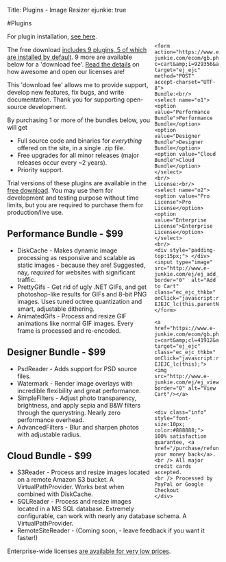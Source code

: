Title: Plugins - Image Resizer
ejunkie: true

#Plugins

<div style="float:right;width:150px;padding:10px">


	<form action="https://www.e-junkie.com/ecom/gb.php?c=cart&amp;i=929356&amp;cl=41912&amp;ejc=2" target="ej_ejc" method="POST" accept-charset="UTF-8">
	Bundle:<br/>
	<select name="o1">
	<option value="Performance Bundle">Performance Bundle</option>
	<option value="Designer Bundle">Designer Bundle</option>
	<option value="Cloud Bundle">Cloud Bundle</option>
	</select>
	<br/>
	License:<br/>
	<select name="o2">
	<option value="Pro License">Pro License</option>
	<option value="Enterprise License">Enterprise License</option>
	</select>
	<br/>
	<div style="padding-top:15px;"> </div>
	<input type="image" src="http://www.e-junkie.com/ej/ej_add_to_cart.gif" border="0"  alt="Add to Cart" class="ec_ejc_thkbx" onClick="javascript:return EJEJC_lc(this.parentNode);"/>
	</form>
	
	<a href="https://www.e-junkie.com/ecom/gb.php?c=cart&amp;cl=41912&amp;ejc=2" target="ej_ejc" class="ec_ejc_thkbx" onClick="javascript:return EJEJC_lc(this);"><img src="http://www.e-junkie.com/ej/ej_view_cart.gif" border="0" alt="View Cart"/></a>

	
	<div class="info" style="font-size:10px; color:#888888;">
	100% satisfaction guarantee, <a href="/purchase/refunds">or your money back</a>.
	<br /> All major credit cards accepted. 
	<br /> Processed by PayPal or Google Checkout
	</div>
</div>

For plugin installation, [see here](/plugins/install).

The free download [includes 9 plugins, 5 of which are installed by default](/plugins/free). 9 more are available below for a 'download fee'. [Read the details](/licenses/) on how awesome and open our licenses are!

This 'download fee' allows me to provide support, develop new features, fix bugs, and write documentation. Thank you for supporting open-source development.

By purchasing 1 or more of the bundles below, you will get 

 * Full source code and binaries for *everything* offered on the site, in a single .zip file. 
 * Free upgrades for all minor releases (major releases occur every ~2 years). 
 * Priority support. 

Trial versions of these plugins are available in the [free download](/download). You may use them for development and testing purpose without time limits, but you 
are required to purchase them for production/live use.

## Performance Bundle - $99

* DiskCache - Makes dynamic image processing as responsive and scalable as static images - because they are! Suggested, nay, *required* for websites with significant traffic.
* PrettyGifs - Get rid of ugly .NET GIFs, and get photoshop-like results for GIFs and 8-bit PNG images. Uses tuned octree quantization and smart, adjustable dithering.
* AnimatedGifs - Process and resize GIF animations like normal GIF images. Every frame is processed and re-encoded. 

## Designer Bundle - $99

* PsdReader - Adds support for PSD source files.
* Watermark - Render image overlays with incredible flexibility and great performance.
* SimpleFilters - Adjust photo transparency, brightness, and apply sepia and B&W filters through the querystring. Nearly zero performance overhead.
* AdvancedFilters - Blur and sharpen photos with adjustable radius. 

## Cloud Bundle - $99


* S3Reader - Process and resize images located on a remote Amazon S3 bucket. A VirtualPathProvider. Works best when combined with DiskCache.
* SQLReader - Process and resize images located in a MS SQL database. Extremely configurable, can work with nearly any database schema. A VirtualPathProvider.
* RemoteSiteReader - (Coming soon, - leave feedback if you want it faster!)


Enterprise-wide licenses [are available for very low prices](/plugins/enterprise).
